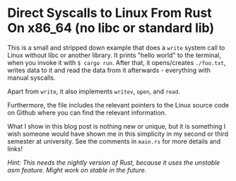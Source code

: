 # Direct Syscalls to Linux From Rust On x86_64 (no libc or standard lib)

This is a small and stripped down example that does a `write`
system call to Linux without libc or another library. It prints
"hello world" to the terminal, when you invoke it with `$ cargo run`.
After that, it opens/creates `./foo.txt`, writes data to it and read
the data from it afterwards - everything with manual syscalls.

Apart from `write`, it also implements `writev`, `open`, and `read`.

Furthermore, the file includes the relevant pointers to the Linux
source code on Github where you can find the relevant information.

What I show in this blog post is nothing new or unique, but it is something 
I wish someone would have shown me in this simplicity in my second or third 
semester at university. See the comments in `main.rs` for more details
and links!

*Hint: This needs the nightly version of Rust, because it uses the unstable 
asm feature. Might work on stable in the future.*
